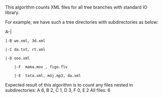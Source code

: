 This algorithm counts XML files for all tree branches with standard IO library. 

For example, we have such a tree directories with subdirectories as below:

 

A-|

    |-B we.xml, 3d.xml

    |-C da.txt, rt.xml

    |-D ooo.xml

        |-F  mama.mov , figo.flv

        |-E  tata.xml, mój.mp3, da.xml

 

Expected result of this algorithm is to count any files nested in subdirectories: 
A 6, B 2, C 1, D 3, F 0, E 2
All files: 6